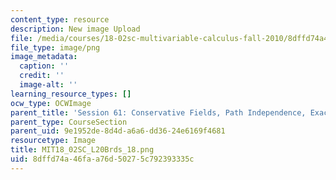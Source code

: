 ```yaml
---
content_type: resource
description: New image Upload
file: /media/courses/18-02sc-multivariable-calculus-fall-2010/8dffd74a46faa76d50275c792393335c_MIT18_02SC_L20Brds_18.png
file_type: image/png
image_metadata:
  caption: ''
  credit: ''
  image-alt: ''
learning_resource_types: []
ocw_type: OCWImage
parent_title: 'Session 61: Conservative Fields, Path Independence, Exact Differentials'
parent_type: CourseSection
parent_uid: 9e1952de-8d4d-a6a6-dd36-24e6169f4681
resourcetype: Image
title: MIT18_02SC_L20Brds_18.png
uid: 8dffd74a-46fa-a76d-5027-5c792393335c
---
```

